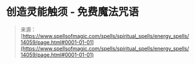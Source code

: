 <!--yml

类别: 未分类

日期：2024年06月12日 18:52:51

-->

# 创造灵能触须 - 免费魔法咒语

> 来源：[https://www.spellsofmagic.com/spells/spiritual_spells/energy_spells/14059/page.html#0001-01-01](https://www.spellsofmagic.com/spells/spiritual_spells/energy_spells/14059/page.html#0001-01-01)

